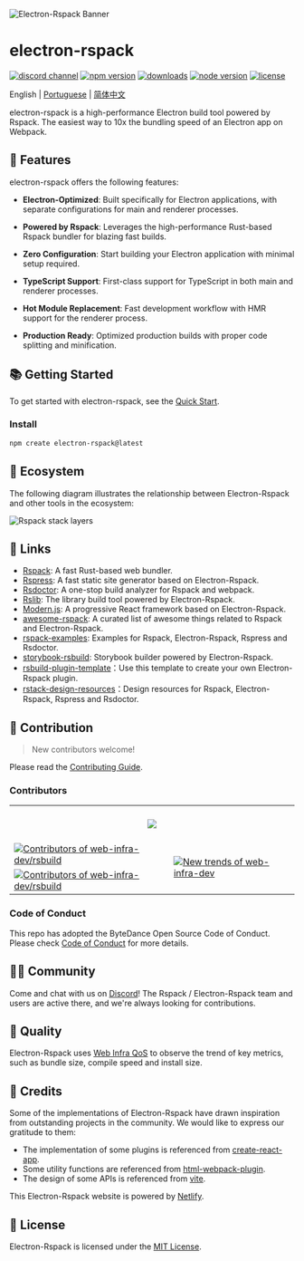 ![Electron-Rspack Banner](https://github.com/user-attachments/assets/cb081787-9ab2-4615-87ad-3bb20e2936c1)

# electron-rspack

<p>
  <a href="https://discord.gg/XsaKEEk4mW"><img src="https://img.shields.io/badge/chat-discord-blue?style=flat-square&logo=discord&colorA=564341&colorB=EDED91" alt="discord channel" /></a>
  <a href="https://npmjs.com/package/@rsbuild/core?activeTab=readme"><img src="https://img.shields.io/npm/v/@rsbuild/core?style=flat-square&colorA=564341&colorB=EDED91" alt="npm version" /></a>
  <a href="https://npmcharts.com/compare/@rsbuild/core?minimal=true"><img src="https://img.shields.io/npm/dm/@rsbuild/core.svg?style=flat-square&colorA=564341&colorB=EDED91" alt="downloads" /></a>
  <a href="https://nodejs.org/en/about/previous-releases"><img src="https://img.shields.io/node/v/@rsbuild/core.svg?style=flat-square&colorA=564341&colorB=EDED91" alt="node version"></a>
  <a href="https://github.com/web-infra-dev/rsbuild/blob/main/LICENSE"><img src="https://img.shields.io/badge/License-MIT-blue.svg?style=flat-square&colorA=564341&colorB=EDED91" alt="license" /></a>
</p>

English | [Portuguese](./README.pt-BR.md) | [简体中文](./README.zh-CN.md)

electron-rspack is a high-performance Electron build tool powered by Rspack. The easiest way to 10x the bundling speed of an Electron app on Webpack.

## 🚀 Features

electron-rspack offers the following features:

- **Electron-Optimized**: Built specifically for Electron applications, with separate configurations for main and renderer processes.

- **Powered by Rspack**: Leverages the high-performance Rust-based Rspack bundler for blazing fast builds.

- **Zero Configuration**: Start building your Electron application with minimal setup required.

- **TypeScript Support**: First-class support for TypeScript in both main and renderer processes.

- **Hot Module Replacement**: Fast development workflow with HMR support for the renderer process.

- **Production Ready**: Optimized production builds with proper code splitting and minification.

## 📚 Getting Started

To get started with electron-rspack, see the [Quick Start](https://electron-rspack.dev/guide/start/quick-start).

### Install

```bash
npm create electron-rspack@latest
```

## 🎯 Ecosystem

The following diagram illustrates the relationship between Electron-Rspack and other tools in the ecosystem:

![Rspack stack layers](/electron-rspack-stack-layers.png)

## 🦀 Links

- [Rspack](https://github.com/web-infra-dev/rspack): A fast Rust-based web bundler.
- [Rspress](https://github.com/web-infra-dev/rspress): A fast static site generator based on Electron-Rspack.
- [Rsdoctor](https://github.com/web-infra-dev/rsdoctor): A one-stop build analyzer for Rspack and webpack.
- [Rslib](https://github.com/web-infra-dev/rslib): The library build tool powered by Electron-Rspack.
- [Modern.js](https://github.com/web-infra-dev/modern.js): A progressive React framework based on Electron-Rspack.
- [awesome-rspack](https://github.com/web-infra-dev/awesome-rspack): A curated list of awesome things related to Rspack and Electron-Rspack.
- [rspack-examples](https://github.com/rspack-contrib/rspack-examples): Examples for Rspack, Electron-Rspack, Rspress and Rsdoctor.
- [storybook-rsbuild](https://github.com/rspack-contrib/storybook-rsbuild): Storybook builder powered by Electron-Rspack.
- [rsbuild-plugin-template](https://github.com/rspack-contrib/rsbuild-plugin-template)：Use this template to create your own Electron-Rspack plugin.
- [rstack-design-resources](https://github.com/rspack-contrib/rstack-design-resources)：Design resources for Rspack, Electron-Rspack, Rspress and Rsdoctor.

## 🤝 Contribution

> New contributors welcome!

Please read the [Contributing Guide](https://github.com/web-infra-dev/rsbuild/blob/main/CONTRIBUTING.md).

### Contributors

<a href="https://github.com/web-infra-dev/rsbuild/graphs/contributors" target="_blank">
  <table>
    <tr>
      <th colspan="2">
        <br/>
        <img src="https://contrib.rocks/image?repo=web-infra-dev/rsbuild&columns=16&max=96"><br/><br/>
      </th>
    </tr>
    <tr>
      <td>
        <picture>
          <source 
            media="(prefers-color-scheme: dark)" 
            srcset="https://next.ossinsight.io/widgets/official/compose-org-active-contributors/thumbnail.png?activity=active&period=past_90_days&owner_id=87694465&repo_ids=701750420&image_size=2x3&color_scheme=dark"
          />
          <img 
            alt="Contributors of web-infra-dev/rsbuild" 
            src="https://next.ossinsight.io/widgets/official/compose-org-active-contributors/thumbnail.png?activity=active&period=past_90_days&owner_id=87694465&repo_ids=701750420&image_size=2x3&color_scheme=light"
          />
        </picture>
      </td>
      <td rowspan="2">
        <picture>
          <source media="(prefers-color-scheme: dark)" srcset="https://next.ossinsight.io/widgets/official/compose-org-participants-growth/thumbnail.png?activity=new&period=past_90_days&owner_id=87694465&repo_ids=701750420&image_size=4x7&color_scheme=dark">
          <img alt="New trends of web-infra-dev" src="https://next.ossinsight.io/widgets/official/compose-org-participants-growth/thumbnail.png?activity=new&period=past_90_days&owner_id=87694465&repo_ids=701750420&image_size=4x7&color_scheme=light">
        </picture>
      </td>
    </tr>
    <tr>
      <td>
        <picture>
          <source 
            media="(prefers-color-scheme: dark)" 
            srcset="https://next.ossinsight.io/widgets/official/compose-org-active-contributors/thumbnail.png?activity=new&period=past_90_days&owner_id=87694465&repo_ids=701750420&image_size=2x3&color_scheme=dark"
          />
          <img 
            alt="Contributors of web-infra-dev/rsbuild" 
            src="https://next.ossinsight.io/widgets/official/compose-org-active-contributors/thumbnail.png?activity=new&period=past_90_days&owner_id=87694465&repo_ids=701750420&image_size=2x3&color_scheme=light"
          />
        </picture>
      </td>
    </tr>
  </table>
</a>

### Code of Conduct

This repo has adopted the ByteDance Open Source Code of Conduct. Please check [Code of Conduct](./CODE_OF_CONDUCT.md) for more details.

## 🧑‍💻 Community

Come and chat with us on [Discord](https://discord.gg/XsaKEEk4mW)! The Rspack / Electron-Rspack team and users are active there, and we're always looking for contributions.

## 🌟 Quality

Electron-Rspack uses [Web Infra QoS](https://web-infra-qos.netlify.app?product=rsbuild&metrics=bundle-size) to observe the trend of key metrics, such as bundle size, compile speed and install size.

## 🙏 Credits

Some of the implementations of Electron-Rspack have drawn inspiration from outstanding projects in the community. We would like to express our gratitude to them:

- The implementation of some plugins is referenced from [create-react-app](https://github.com/facebook/create-react-app).
- Some utility functions are referenced from [html-webpack-plugin](https://github.com/jantimon/html-webpack-plugin).
- The design of some APIs is referenced from [vite](https://github.com/vitejs/vite).

This Electron-Rspack website is powered by [Netlify](https://www.netlify.com/).

## 📖 License

Electron-Rspack is licensed under the [MIT License](https://github.com/web-infra-dev/rsbuild/blob/main/LICENSE).
